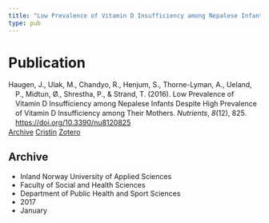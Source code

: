 ```yaml
---
title: "Low Prevalence of Vitamin D Insufficiency among Nepalese Infants Despite High Prevalence of Vitamin D Insufficiency among Their Mothers"
type: pub
---
```

<h1>Publication</h1>
<article id="csl-bib-container-SCZISVJD" class="csl-bib-container">
  <div class="csl-bib-body" style="line-height: 1.35; padding-left: 1em; text-indent:-1em;">
  <div class="csl-entry">Haugen, J., Ulak, M., Chandyo, R., Henjum, S., Thorne-Lyman, A., Ueland, P., Midtun, &#xD8;., Shrestha, P., &amp; Strand, T. (2016). Low Prevalence of Vitamin D Insufficiency among Nepalese Infants Despite High Prevalence of Vitamin D Insufficiency among Their Mothers. <i>Nutrients</i>, <i>8</i>(12), 825. <a href="https://doi.org/10.3390/nu8120825">https://doi.org/10.3390/nu8120825</a></div>
</div>
  <div class="csl-bib-buttons">
    <a href="#taxonomy-article-SCZISVJD" class="csl-bib-button">Archive</a>
    <a href="https://app.cristin.no/results/show.jsf?id=1430582" alt="Cristin URL" class="csl-bib-button">Cristin</a>
    <a href="http://zotero.org/groups/5022929/items/SCZISVJD" alt="Zotero URL" class="csl-bib-button">Zotero</a>
  </div>
  <div id="csl-bib-meta-container-SCZISVJD"></div>
</article>
<div id="csl-bib-meta-SCZISVJD" class="csl-bib-meta">
  <article id="taxonomy-article-SCZISVJD" class="taxonomy-article">
    <h1>Archive</h1>
    <ul>
      <li>Inland Norway University of Applied Sciences</li>
      <li>Faculty of Social and Health Sciences</li>
      <li>Department of Public Health and Sport Sciences</li>
      <li>2017</li>
      <li>January</li>
    </ul>
  </article>
</div>

